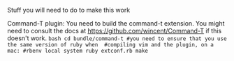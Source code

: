 
Stuff you will need to do to make this work

Command-T plugin:
    You need to build the command-t extension.
    You might need to consult the docs at https://github.com/wincent/Command-T
    if this doesn't work.
    ```bash
    cd bundle/command-t
    #you need to ensure that you use the same version of ruby when 
    #compiling vim and the plugin, on a mac:
    #rbenv local system
    ruby extconf.rb
    make
    ```
